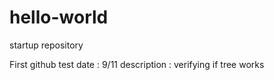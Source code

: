 # hello-world
startup repository

First github test
date : 9/11
description : verifying if tree works
